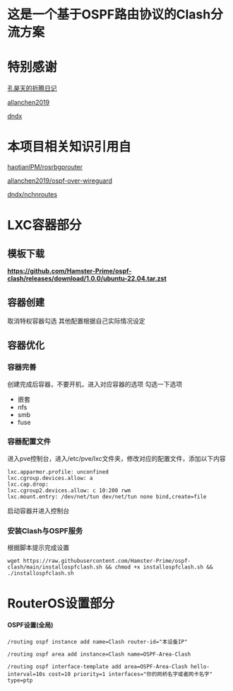 # 这是一个基于OSPF路由协议的Clash分流方案

# 特别感谢
[孔昊天的折腾日记](https://www.youtube.com/@user-ek1qg7ti5r)

[allanchen2019](https://github.com/allanchen2019)

[dndx](https://github.com/dndx)

# 本项目相关知识引用自
[haotianlPM/rosrbgprouter](https://github.com/haotianlPM/rosrbgprouter)

[allanchen2019/ospf-over-wireguard](https://github.com/allanchen2019/ospf-over-wireguard)

[dndx/nchnroutes](https://github.com/dndx/nchnroutes)
# LXC容器部分
## 模板下载
**https://github.com/Hamster-Prime/ospf-clash/releases/download/1.0.0/ubuntu-22.04.tar.zst**
## 容器创建
取消特权容器勾选
其他配置根据自己实际情况设定
## 容器优化
### 容器完善
创建完成后容器，不要开机，进入对应容器的选项
勾选一下选项
- 嵌套
- nfs
- smb
- fuse
### 容器配置文件
进入pve控制台，进入/etc/pve/lxc文件夹，修改对应的配置文件，添加以下内容
```
lxc.apparmor.profile: unconfined
lxc.cgroup.devices.allow: a
lxc.cap.drop: 
lxc.cgroup2.devices.allow: c 10:200 rwm
lxc.mount.entry: /dev/net/tun dev/net/tun none bind,create=file
```
启动容器并进入控制台
### 安装Clash与OSPF服务
根据脚本提示完成设置
```
wget https://raw.githubusercontent.com/Hamster-Prime/ospf-clash/main/installospfclash.sh && chmod +x installospfclash.sh && ./installospfclash.sh
```
# RouterOS设置部分
#### OSPF设置(全局)
```
/routing ospf instance add name=Clash router-id="本设备IP"
```
```
/routing ospf area add instance=Clash name=OSPF-Area-Clash
```
```
/routing ospf interface-template add area=OSPF-Area-Clash hello-interval=10s cost=10 priority=1 interfaces="你的网桥名字或者网卡名字" type=ptp
```
